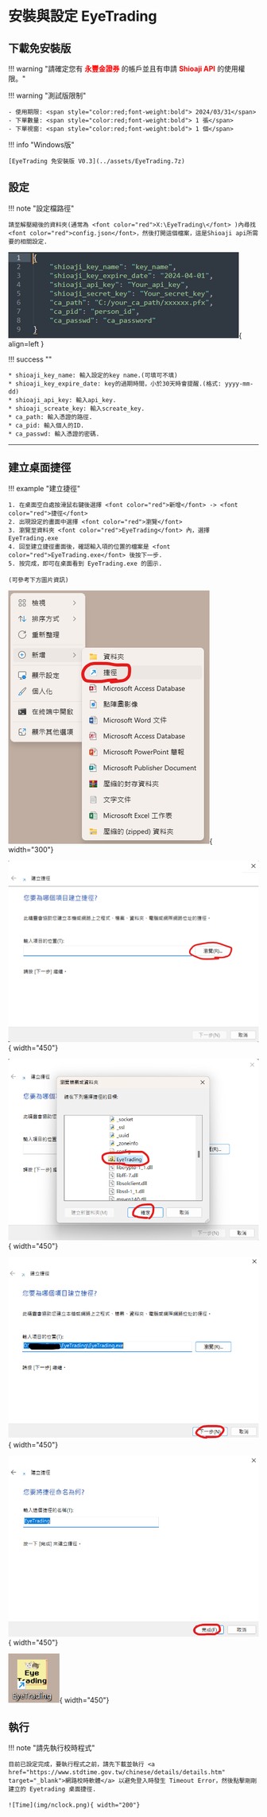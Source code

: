 # 安裝與設定 EyeTrading



## 下載免安裝版

!!! warning "請確定您有 <span style="color:red;font-weight:bold">永豐金證券</span> 的帳戶並且有申請 <span style="color:red;font-weight:bold">Shioaji API</span> 的使用權限。"

!!! warning "測試版限制"

    - 使用期限: <span style="color:red;font-weight:bold"> 2024/03/31</span>
    - 下單數量: <span style="color:red;font-weight:bold"> 1 張</span>
    - 下單視窗: <span style="color:red;font-weight:bold"> 1 個</span>

!!! info "Windows版"

    [EyeTrading 免安裝版 V0.3](../assets/EyeTrading.7z)

<div markdown>

## 設定

!!! note "設定檔路徑"

    請至解壓縮後的資料夾(通常為 <font color="red">X:\EyeTrading\</font> )內尋找 <font color="red">config.json</font>，然後打開這個檔案，這是Shioaji api所需要的相關設定.

![Image title](img/setting.png){ align=left }

!!! success ""

    * shioaji_key_name: 輸入設定的key name.(可填可不填)
    * shioaji_key_expire_date: key的過期時間，小於30天時會提醒.(格式: yyyy-mm-dd)
    * shioaji_api_key: 輸入api_key.
    * shioaji_screate_key: 輸入screate_key.
    * ca_path: 輸入憑證的路徑.
    * ca_pid: 輸入個人的ID.
    * ca_passwd: 輸入憑證的密碼.

</div>
<hr>
<div markdown>
    
## 建立桌面捷徑

!!! example "建立捷徑"

    1. 在桌面空白處按滑鼠右鍵後選擇 <font color="red">新增</font> -> <font color="red">捷徑</font>
    2. 出現設定的畫面中選擇 <font color="red">瀏覽</font>
    3. 瀏覽至資料夾 <font color="red">EyeTrading</font> 內，選擇 EyeTrading.exe
    4. 回至建立捷徑畫面後，確認輸入項的位置的檔案是 <font color="red">EyeTrading.exe</font> 後按下一步.
    5. 按完成，即可在桌面看到 EyeTrading.exe 的圖示.

    (可參考下方圖片資訊)

![Step1](img/shortcut_1.png){ width="300"}

![Step2](img/shortcut_2.png){ width="450"}

![Step3](img/shortcut_3.png){ width="450"}

![Step4](img/shortcut_4.png){ width="450"}

![Step5](img/shortcut_5.png){ width="450"}

![Down](img/down.png){ width="450"}


## 執行

!!! note "請先執行校時程式"

    目前已設定完成，要執行程式之前，請先下載並執行 <a href="https://www.stdtime.gov.tw/chinese/details/details.htm" target="_blank">網路校時軟體</a> 以避免登入時發生 Timeout Error，然後點擊剛剛建立的 Eyetrading 桌面捷徑.

    ![Time](img/nclock.png){ width="200"}